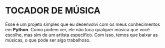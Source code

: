 # TOCADOR DE MÚSICA 

Esse é um projeto simples que eu desenvolvi com os meus conhecimentos em **Python**.
Como podem ver, ele não toca qualquer música que você escolhe, mas sim de um artista específico.
Com isso, temos que baixar as músicas, o que pode ser algo trabalhoso.
